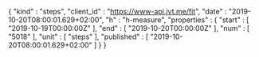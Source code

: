 {
  "kind" : "steps",
  "client_id" : "https://www-api.jvt.me/fit",
  "date" : "2019-10-20T08:00:01.629+02:00",
  "h" : "h-measure",
  "properties" : {
    "start" : [ "2019-10-19T00:00:00Z" ],
    "end" : [ "2019-10-20T00:00:00Z" ],
    "num" : [ "5018" ],
    "unit" : [ "steps" ],
    "published" : [ "2019-10-20T08:00:01.629+02:00" ]
  }
}
